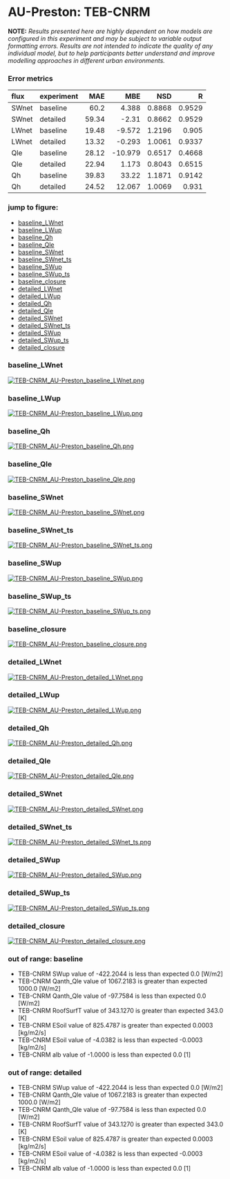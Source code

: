 # AU-Preston: TEB-CNRM

**NOTE:** *Results presented here are highly dependent on how models are configured in this experiment and may be subject to variable output formatting errors. Results are not intended to indicate the quality of any individual model, but to help participants better understand and improve modelling approaches in different urban environments.*

### Error metrics

| flux   | experiment   |   MAE |     MBE |    NSD |      R |
|:-------|:-------------|------:|--------:|-------:|-------:|
| SWnet  | baseline     | 60.2  |   4.388 | 0.8868 | 0.9529 |
| SWnet  | detailed     | 59.34 |  -2.31  | 0.8662 | 0.9529 |
| LWnet  | baseline     | 19.48 |  -9.572 | 1.2196 | 0.905  |
| LWnet  | detailed     | 13.32 |  -0.293 | 1.0061 | 0.9337 |
| Qle    | baseline     | 28.12 | -10.979 | 0.6517 | 0.4668 |
| Qle    | detailed     | 22.94 |   1.173 | 0.8043 | 0.6515 |
| Qh     | baseline     | 39.83 |  33.22  | 1.1871 | 0.9142 |
| Qh     | detailed     | 24.52 |  12.067 | 1.0069 | 0.931  |

### jump to figure:
 - [baseline_LWnet](#baseline_lwnet)
 - [baseline_LWup](#baseline_lwup)
 - [baseline_Qh](#baseline_qh)
 - [baseline_Qle](#baseline_qle)
 - [baseline_SWnet](#baseline_swnet)
 - [baseline_SWnet_ts](#baseline_swnet_ts)
 - [baseline_SWup](#baseline_swup)
 - [baseline_SWup_ts](#baseline_swup_ts)
 - [baseline_closure](#baseline_closure)
 - [detailed_LWnet](#detailed_lwnet)
 - [detailed_LWup](#detailed_lwup)
 - [detailed_Qh](#detailed_qh)
 - [detailed_Qle](#detailed_qle)
 - [detailed_SWnet](#detailed_swnet)
 - [detailed_SWnet_ts](#detailed_swnet_ts)
 - [detailed_SWup](#detailed_swup)
 - [detailed_SWup_ts](#detailed_swup_ts)
 - [detailed_closure](#detailed_closure)

### <a name="baseline_lwnet"></a>baseline_LWnet
[![TEB-CNRM_AU-Preston_baseline_LWnet.png](TEB-CNRM_AU-Preston_baseline_LWnet.png)](TEB-CNRM_AU-Preston_baseline_LWnet.png)

### <a name="baseline_lwup"></a>baseline_LWup
[![TEB-CNRM_AU-Preston_baseline_LWup.png](TEB-CNRM_AU-Preston_baseline_LWup.png)](TEB-CNRM_AU-Preston_baseline_LWup.png)

### <a name="baseline_qh"></a>baseline_Qh
[![TEB-CNRM_AU-Preston_baseline_Qh.png](TEB-CNRM_AU-Preston_baseline_Qh.png)](TEB-CNRM_AU-Preston_baseline_Qh.png)

### <a name="baseline_qle"></a>baseline_Qle
[![TEB-CNRM_AU-Preston_baseline_Qle.png](TEB-CNRM_AU-Preston_baseline_Qle.png)](TEB-CNRM_AU-Preston_baseline_Qle.png)

### <a name="baseline_swnet"></a>baseline_SWnet
[![TEB-CNRM_AU-Preston_baseline_SWnet.png](TEB-CNRM_AU-Preston_baseline_SWnet.png)](TEB-CNRM_AU-Preston_baseline_SWnet.png)

### <a name="baseline_swnet_ts"></a>baseline_SWnet_ts
[![TEB-CNRM_AU-Preston_baseline_SWnet_ts.png](TEB-CNRM_AU-Preston_baseline_SWnet_ts.png)](TEB-CNRM_AU-Preston_baseline_SWnet_ts.png)

### <a name="baseline_swup"></a>baseline_SWup
[![TEB-CNRM_AU-Preston_baseline_SWup.png](TEB-CNRM_AU-Preston_baseline_SWup.png)](TEB-CNRM_AU-Preston_baseline_SWup.png)

### <a name="baseline_swup_ts"></a>baseline_SWup_ts
[![TEB-CNRM_AU-Preston_baseline_SWup_ts.png](TEB-CNRM_AU-Preston_baseline_SWup_ts.png)](TEB-CNRM_AU-Preston_baseline_SWup_ts.png)

### <a name="baseline_closure"></a>baseline_closure
[![TEB-CNRM_AU-Preston_baseline_closure.png](TEB-CNRM_AU-Preston_baseline_closure.png)](TEB-CNRM_AU-Preston_baseline_closure.png)

### <a name="detailed_lwnet"></a>detailed_LWnet
[![TEB-CNRM_AU-Preston_detailed_LWnet.png](TEB-CNRM_AU-Preston_detailed_LWnet.png)](TEB-CNRM_AU-Preston_detailed_LWnet.png)

### <a name="detailed_lwup"></a>detailed_LWup
[![TEB-CNRM_AU-Preston_detailed_LWup.png](TEB-CNRM_AU-Preston_detailed_LWup.png)](TEB-CNRM_AU-Preston_detailed_LWup.png)

### <a name="detailed_qh"></a>detailed_Qh
[![TEB-CNRM_AU-Preston_detailed_Qh.png](TEB-CNRM_AU-Preston_detailed_Qh.png)](TEB-CNRM_AU-Preston_detailed_Qh.png)

### <a name="detailed_qle"></a>detailed_Qle
[![TEB-CNRM_AU-Preston_detailed_Qle.png](TEB-CNRM_AU-Preston_detailed_Qle.png)](TEB-CNRM_AU-Preston_detailed_Qle.png)

### <a name="detailed_swnet"></a>detailed_SWnet
[![TEB-CNRM_AU-Preston_detailed_SWnet.png](TEB-CNRM_AU-Preston_detailed_SWnet.png)](TEB-CNRM_AU-Preston_detailed_SWnet.png)

### <a name="detailed_swnet_ts"></a>detailed_SWnet_ts
[![TEB-CNRM_AU-Preston_detailed_SWnet_ts.png](TEB-CNRM_AU-Preston_detailed_SWnet_ts.png)](TEB-CNRM_AU-Preston_detailed_SWnet_ts.png)

### <a name="detailed_swup"></a>detailed_SWup
[![TEB-CNRM_AU-Preston_detailed_SWup.png](TEB-CNRM_AU-Preston_detailed_SWup.png)](TEB-CNRM_AU-Preston_detailed_SWup.png)

### <a name="detailed_swup_ts"></a>detailed_SWup_ts
[![TEB-CNRM_AU-Preston_detailed_SWup_ts.png](TEB-CNRM_AU-Preston_detailed_SWup_ts.png)](TEB-CNRM_AU-Preston_detailed_SWup_ts.png)

### <a name="detailed_closure"></a>detailed_closure
[![TEB-CNRM_AU-Preston_detailed_closure.png](TEB-CNRM_AU-Preston_detailed_closure.png)](TEB-CNRM_AU-Preston_detailed_closure.png)

### out of range: baseline

 - TEB-CNRM SWup value of -422.2044 is less than expected 0.0 [W/m2]
 - TEB-CNRM Qanth_Qle value of 1067.2183 is greater than expected 1000.0 [W/m2]
 - TEB-CNRM Qanth_Qle value of -97.7584 is less than expected 0.0 [W/m2]
 - TEB-CNRM RoofSurfT value of 343.1270 is greater than expected 343.0 [K]
 - TEB-CNRM ESoil value of 825.4787 is greater than expected 0.0003 [kg/m2/s]
 - TEB-CNRM ESoil value of -4.0382 is less than expected -0.0003 [kg/m2/s]
 - TEB-CNRM alb value of -1.0000 is less than expected 0.0 [1]

### out of range: detailed

 - TEB-CNRM SWup value of -422.2044 is less than expected 0.0 [W/m2]
 - TEB-CNRM Qanth_Qle value of 1067.2183 is greater than expected 1000.0 [W/m2]
 - TEB-CNRM Qanth_Qle value of -97.7584 is less than expected 0.0 [W/m2]
 - TEB-CNRM RoofSurfT value of 343.1270 is greater than expected 343.0 [K]
 - TEB-CNRM ESoil value of 825.4787 is greater than expected 0.0003 [kg/m2/s]
 - TEB-CNRM ESoil value of -4.0382 is less than expected -0.0003 [kg/m2/s]
 - TEB-CNRM alb value of -1.0000 is less than expected 0.0 [1]

